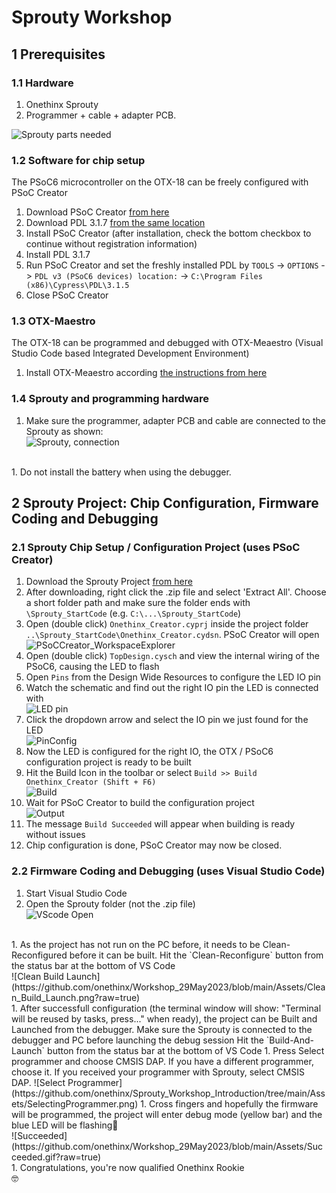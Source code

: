 # Sprouty Workshop

## 1 Prerequisites
### 1.1 Hardware
1. Onethinx Sprouty
1. Programmer + cable + adapter PCB.

![Sprouty parts needed](https://github.com/onethinx/Sprouty_Workshop_Introduction/blob/main/Assets/PartsNeeded.jpg?raw=true)

### 1.2 Software for chip setup
The PSoC6 microcontroller on the OTX-18 can be freely configured with PSoC Creator
1. Download PSoC Creator [from here](https://drive.google.com/drive/folders/17IZQReRqCk6mNGf5SMYcHy2We6gLfeac?usp=share_link)
1. Download PDL 3.1.7 [from the same location](https://drive.google.com/drive/folders/17IZQReRqCk6mNGf5SMYcHy2We6gLfeac?usp=share_link)
1. Install PSoC Creator (after installation, check the bottom checkbox to continue without registration information)
1. Install PDL 3.1.7
1. Run PSoC Creator and set the freshly installed PDL by `TOOLS` -> `OPTIONS` -> `PDL v3 (PSoC6 devices) location:` -> `C:\Program Files (x86)\Cypress\PDL\3.1.5`
1. Close PSoC Creator

### 1.3 OTX-Maestro
The OTX-18 can be programmed and debugged with OTX-Meaestro (Visual Studio Code based Integrated Development Environment)
1. Install OTX-Meaestro according [the instructions from here](https://github.com/onethinx/OTX-Maestro-Windows)

### 1.4 Sprouty and programming hardware
1. Make sure the programmer, adapter PCB and cable are connected to the Sprouty as shown:<br>
![Sprouty, connection](https://github.com/onethinx/Sprouty_Workshop_Introduction/blob/main/Assets/Connections.jpg)
<br>
1. Do not install the battery when using the debugger.

## 2 Sprouty Project: Chip Configuration, Firmware Coding and Debugging

### 2.1 Sprouty Chip Setup / Configuration Project (uses PSoC Creator)

1. Download the Sprouty Project [from here](https://github.com/onethinx/Workshop_29May2023/raw/main/Assets/OTX-FarmBug.zip)
1. After downloading, right click the .zip file and select 'Extract All'. Choose a short folder path and make sure the folder ends with `\Sprouty_StartCode` (e.g. `C:\...\Sprouty_StartCode`)
1. Open (double click) `Onethinx_Creator.cyprj` inside the project folder `..\Sprouty_StartCode\Onethinx_Creator.cydsn`. PSoC Creator will open<br>
![PSoCCreator_WorkspaceExplorer](https://github.com/onethinx/Workshop_29May2023/blob/main/Assets/PSoCCreator_WorkspaceExplorer.png?raw=true)<br>
1. Open (double click) `TopDesign.cysch` and view the internal wiring of the PSoC6, causing the LED to flash
1. Open `Pins` from the Design Wide Resources to configure the LED IO pin
1. Watch the schematic and find out the right IO pin the LED is connected with<br>
![LED pin](https://github.com/onethinx/Workshop_29May2023/blob/main/Assets/LEDpin.png?raw=true)<br>
1. Click the dropdown arrow and select the IO pin we just found for the LED<br>
![PinConfig](https://github.com/onethinx/Workshop_29May2023/blob/main/Assets/PinConfig.png?raw=true)<br>
1. Now the LED is configured for the right IO, the OTX / PSoC6 configuration project is ready to be built
1. Hit the Build Icon in the toolbar or select `Build >> Build Onethinx_Creator (Shift + F6)`<br>
![Build](https://github.com/onethinx/Workshop_29May2023/blob/main/Assets/Build.png?raw=true)<br>
1. Wait for PSoC Creator to build the configuration project<br>
![Output](https://github.com/onethinx/Workshop_29May2023/blob/main/Assets/Output.png?raw=true)<br>
1. The message `Build Succeeded` will appear when building is ready without issues
1. Chip configuration is done, PSoC Creator may now be closed.

### 2.2 Firmware Coding and Debugging (uses Visual Studio Code)

1. Start Visual Studio Code
1. Open the Sprouty folder (not the .zip file)<br>
![VScode Open](https://github.com/onethinx/Sprouty_Workshop_Introduction/tree/main/Assets/SelectingFolder.png)
<br>
1. As the project has not run on the PC before, it needs to be Clean-Reconfigured before it can be built. Hit the `Clean-Reconfigure` button from the status bar at the bottom of VS Code<br>
![Clean Build Launch](https://github.com/onethinx/Workshop_29May2023/blob/main/Assets/Clean_Build_Launch.png?raw=true)
<br>
1. After successfull configuration (the terminal window will show: "Terminal will be reused by tasks, press..." when ready), the project can be Built and Launched from the debugger. 
  Make sure the Sprouty is connected to the debugger and PC before launching the debug session
  Hit the `Build-And-Launch` button from the status bar at the bottom of VS Code
1. Press Select programmer and choose CMSIS DAP. If you have a different programmer, choose it. If you received your programmer with Sprouty, select CMSIS DAP.
  ![Select Programmer](https://github.com/onethinx/Sprouty_Workshop_Introduction/tree/main/Assets/SelectingProgrammer.png)
1. Cross fingers and hopefully the firmware will be programmed, the project will enter debug mode (yellow bar) and the blue LED will be flashing🎉<br>
![Succeeded](https://github.com/onethinx/Workshop_29May2023/blob/main/Assets/Succeeded.gif?raw=true)
<br>
1. Congratulations, you're now qualified Onethinx Rookie<br>🤓
